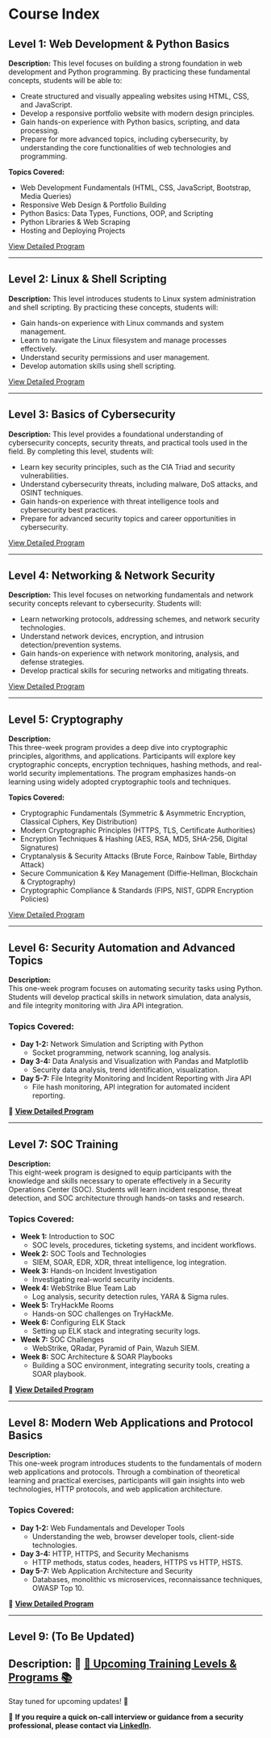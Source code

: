 # Course Index

## Level 1: Web Development & Python Basics

**Description:**
This level focuses on building a strong foundation in web development and Python programming. By practicing these fundamental concepts, students will be able to:
- Create structured and visually appealing websites using HTML, CSS, and JavaScript.
- Develop a responsive portfolio website with modern design principles.
- Gain hands-on experience with Python basics, scripting, and data processing.
- Prepare for more advanced topics, including cybersecurity, by understanding the core functionalities of web technologies and programming.

**Topics Covered:**
- Web Development Fundamentals (HTML, CSS, JavaScript, Bootstrap, Media Queries)
- Responsive Web Design & Portfolio Building
- Python Basics: Data Types, Functions, OOP, and Scripting
- Python Libraries & Web Scraping
- Hosting and Deploying Projects

[View Detailed Program](./../2web%20dev%20and%20python)

---

## Level 2: Linux & Shell Scripting

**Description:**
This level introduces students to Linux system administration and shell scripting. By practicing these concepts, students will:
- Gain hands-on experience with Linux commands and system management.
- Learn to navigate the Linux filesystem and manage processes effectively.
- Understand security permissions and user management.
- Develop automation skills using shell scripting.

[View Detailed Program](./../3linux)

---

## Level 3: Basics of Cybersecurity

**Description:**
This level provides a foundational understanding of cybersecurity concepts, security threats, and practical tools used in the field. By completing this level, students will:
- Learn key security principles, such as the CIA Triad and security vulnerabilities.
- Understand cybersecurity threats, including malware, DoS attacks, and OSINT techniques.
- Gain hands-on experience with threat intelligence tools and cybersecurity best practices.
- Prepare for advanced security topics and career opportunities in cybersecurity.

[View Detailed Program](./../4basicsofsec)

---

## Level 4: Networking & Network Security

**Description:**
This level focuses on networking fundamentals and network security concepts relevant to cybersecurity. Students will:
- Learn networking protocols, addressing schemes, and network security technologies.
- Understand network devices, encryption, and intrusion detection/prevention systems.
- Gain hands-on experience with network monitoring, analysis, and defense strategies.
- Develop practical skills for securing networks and mitigating threats.

[View Detailed Program](./../5netwrk)

---  

## Level 5: Cryptography  

**Description:**  
This three-week program provides a deep dive into cryptographic principles, algorithms, and applications. Participants will explore key cryptographic concepts, encryption techniques, hashing methods, and real-world security implementations. The program emphasizes hands-on learning using widely adopted cryptographic tools and techniques.  

**Topics Covered:**  
- Cryptographic Fundamentals (Symmetric & Asymmetric Encryption, Classical Ciphers, Key Distribution)  
- Modern Cryptographic Principles (HTTPS, TLS, Certificate Authorities)  
- Encryption Techniques & Hashing (AES, RSA, MD5, SHA-256, Digital Signatures)  
- Cryptanalysis & Security Attacks (Brute Force, Rainbow Table, Birthday Attack)  
- Secure Communication & Key Management (Diffie-Hellman, Blockchain & Cryptography)  
- Cryptographic Compliance & Standards (FIPS, NIST, GDPR Encryption Policies)  

[View Detailed Program](./../6crypto)  

---  

## Level 6: Security Automation and Advanced Topics  

**Description:**  
This one-week program focuses on automating security tasks using Python. Students will develop practical skills in network simulation, data analysis, and file integrity monitoring with Jira API integration.  

### **Topics Covered:**  
- **Day 1-2:** Network Simulation and Scripting with Python  
  - Socket programming, network scanning, log analysis.  
- **Day 3-4:** Data Analysis and Visualization with Pandas and Matplotlib  
  - Security data analysis, trend identification, visualization.  
- **Day 5-7:** File Integrity Monitoring and Incident Reporting with Jira API  
  - File hash monitoring, API integration for automated incident reporting.  

📌 **[View Detailed Program](./../7securityautomation)**  

---  

## Level 7: SOC Training  

**Description:**  
This eight-week program is designed to equip participants with the knowledge and skills necessary to operate effectively in a Security Operations Center (SOC). Students will learn incident response, threat detection, and SOC architecture through hands-on tasks and research.  

### **Topics Covered:**  
- **Week 1:** Introduction to SOC  
  - SOC levels, procedures, ticketing systems, and incident workflows.  
- **Week 2:** SOC Tools and Technologies  
  - SIEM, SOAR, EDR, XDR, threat intelligence, log integration.  
- **Week 3:** Hands-on Incident Investigation  
  - Investigating real-world security incidents.  
- **Week 4:** WebStrike Blue Team Lab  
  - Log analysis, security detection rules, YARA & Sigma rules.  
- **Week 5:** TryHackMe Rooms  
  - Hands-on SOC challenges on TryHackMe.  
- **Week 6:** Configuring ELK Stack  
  - Setting up ELK stack and integrating security logs.  
- **Week 7:** SOC Challenges  
  - WebStrike, QRadar, Pyramid of Pain, Wazuh SIEM.  
- **Week 8:** SOC Architecture & SOAR Playbooks  
  - Building a SOC environment, integrating security tools, creating a SOAR playbook.  

📌 **[View Detailed Program](./../8soc)**  

---

## Level 8: Modern Web Applications and Protocol Basics  

**Description:**  
This one-week program introduces students to the fundamentals of modern web applications and protocols. Through a combination of theoretical learning and practical exercises, participants will gain insights into web technologies, HTTP protocols, and web application architecture.  

### **Topics Covered:**  
- **Day 1-2:** Web Fundamentals and Developer Tools  
  - Understanding the web, browser developer tools, client-side technologies.  
- **Day 3-4:** HTTP, HTTPS, and Security Mechanisms  
  - HTTP methods, status codes, headers, HTTPS vs HTTP, HSTS.  
- **Day 5-7:** Web Application Architecture and Security  
  - Databases, monolithic vs microservices, reconnaissance techniques, OWASP Top 10.  

📌 **[View Detailed Program](./../9modernwebapps)**  

---

## Level 9: **(To Be Updated)**

**Description:**
📌 **[🚀 Upcoming Training Levels & Programs 📚](./../z1upcoming)**  
---

Stay tuned for upcoming updates! 🚀

📩 **If you require a quick on-call interview or guidance from a security professional, please contact via [LinkedIn](https://www.linkedin.com/in/manas-ramesh-9a7ba4149/).**  

